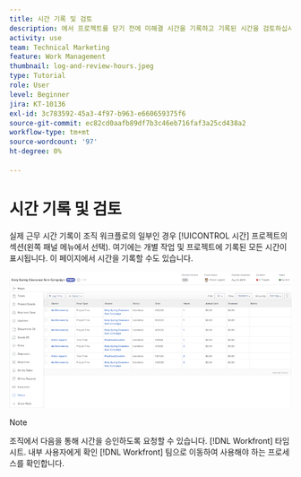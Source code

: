 ```yaml
---
title: 시간 기록 및 검토
description: 에서 프로젝트를 닫기 전에 미해결 시간을 기록하고 기록된 시간을 검토하십시오. [!DNL  Workfront].
activity: use
team: Technical Marketing
feature: Work Management
thumbnail: log-and-review-hours.jpeg
type: Tutorial
role: User
level: Beginner
jira: KT-10136
exl-id: 3c783592-45a3-4f97-b963-e660659375f6
source-git-commit: ec82cd0aafb89df7b3c46eb716faf3a25cd438a2
workflow-type: tm+mt
source-wordcount: '97'
ht-degree: 0%

---
```


# 시간 기록 및 검토

실제 근무 시간 기록이 조직 워크플로의 일부인 경우 [!UICONTROL 시간] 프로젝트의 섹션(왼쪽 패널 메뉴에서 선택). 여기에는 개별 작업 및 프로젝트에 기록된 모든 시간이 표시됩니다. 이 페이지에서 시간을 기록할 수도 있습니다.

![시간 항목을 표시하는 시간 페이지](assets/planner-fund-log-and-review-hours.png)

>[!NOTE]
>
>조직에서 다음을 통해 시간을 승인하도록 요청할 수 있습니다. [!DNL Workfront] 타임시트. 내부 사용자에게 확인 [!DNL Workfront] 팀으로 이동하여 사용해야 하는 프로세스를 확인합니다.

<!---
learn more url
Log time
--->
